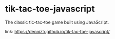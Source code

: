 # tik-tac-toe-javascript

The classic tic-tac-toe game built using JavaScript. 

link: https://denniztr.github.io/tik-tac-toe-javascript/
